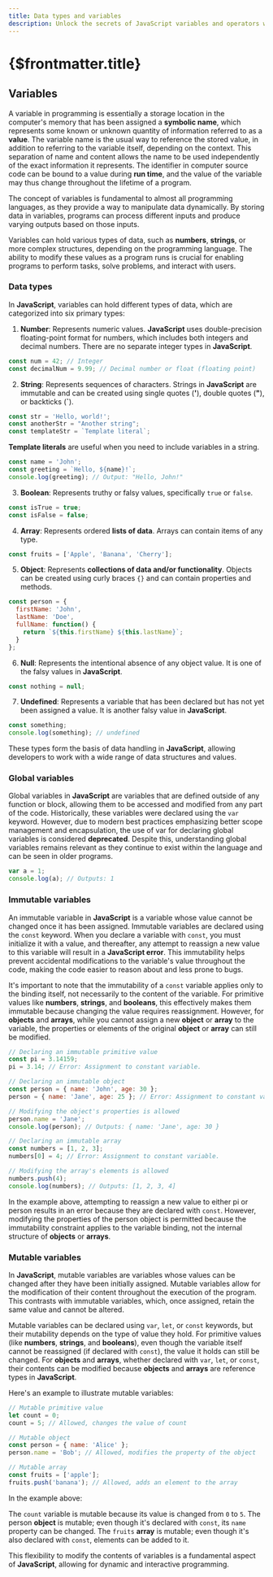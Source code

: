 ```yaml
---
title: Data types and variables
description: Unlock the secrets of JavaScript variables and operators with this detailed guide. Dive deep into the world of variables, exploring their role in storing and manipulating data. Understand the importance of data types, including numbers, strings, booleans, arrays, objects, null, and undefined, and how they shape your JavaScript programming. Learn about global variables, immutable variables, and mutable variables, and how to use them effectively in your code.
---
```


# {$frontmatter.title}

## Variables

A variable in programming is essentially a storage location in the computer's memory that has been assigned a **symbolic name**, which represents some known or unknown quantity of information referred to as a **value**. The variable name is the usual way to reference the stored value, in addition to referring to the variable itself, depending on the context. This separation of name and content allows the name to be used independently of the exact information it represents. The identifier in computer source code can be bound to a value during **run time**, and the value of the variable may thus change throughout the lifetime of a program.

The concept of variables is fundamental to almost all programming languages, as they provide a way to manipulate data dynamically. By storing data in variables, programs can process different inputs and produce varying outputs based on those inputs. 

Variables can hold various types of data, such as **numbers**, **strings**, or more complex structures, depending on the programming language. The ability to modify these values as a program runs is crucial for enabling programs to perform tasks, solve problems, and interact with users.

### Data types

In **JavaScript**, variables can hold different types of data, which are categorized into six primary types:

1. **Number**: Represents numeric values. **JavaScript** uses double-precision floating-point format for numbers, which includes both integers and decimal numbers. There are no separate integer types in **JavaScript**.

``` javascript
const num = 42; // Integer
const decimalNum = 9.99; // Decimal number or float (floating point)
```

2. **String**: Represents sequences of characters. Strings in **JavaScript** are immutable and can be created using single quotes (**'**), double quotes (**"**), or backticks (**`**).

``` javascript
const str = 'Hello, world!';
const anotherStr = "Another string";
const templateStr = `Template literal`;
```

**Template literals** are useful when you need to include variables in a string.

``` javascript
const name = 'John';
const greeting = `Hello, ${name}!`; 
console.log(greeting); // Output: "Hello, John!"
```

3. **Boolean**: Represents truthy or falsy values, specifically `true` or `false`.

``` javascript
const isTrue = true;
const isFalse = false;
```

4. **Array**: Represents ordered **lists of data**. Arrays can contain items of any type.

``` javascript
const fruits = ['Apple', 'Banana', 'Cherry'];
```

5. **Object**: Represents **collections of data and/or functionality**. Objects can be created using curly braces `{}` and can contain properties and methods.

``` javascript
const person = {
  firstName: 'John',
  lastName: 'Doe',
  fullName: function() {
    return `${this.firstName} ${this.lastName}`;
  }
};
```

6. **Null**: Represents the intentional absence of any object value. It is one of the falsy values in **JavaScript**.

``` javascript
const nothing = null;
```

7. **Undefined**: Represents a variable that has been declared but has not yet been assigned a value. It is another falsy value in **JavaScript**.

``` javascript
const something;
console.log(something); // undefined
```

These types form the basis of data handling in **JavaScript**, allowing developers to work with a wide range of data structures and values.

### Global variables

Global variables in **JavaScript** are variables that are defined outside of any function or block, allowing them to be accessed and modified from any part of the code. Historically, these variables were declared using the `var` keyword. However, due to modern best practices emphasizing better scope management and encapsulation, the use of var for declaring global variables is considered **deprecated**. Despite this, understanding global variables remains relevant as they continue to exist within the language and can be seen in older programs.

``` javascript
var a = 1;
console.log(a); // Outputs: 1
```

### Immutable variables

An immutable variable in **JavaScript** is a variable whose value cannot be changed once it has been assigned. Immutable variables are declared using the `const` keyword. When you declare a variable with `const`, you must initialize it with a value, and thereafter, any attempt to reassign a new value to this variable will result in a **JavaScript error**. This immutability helps prevent accidental modifications to the variable's value throughout the code, making the code easier to reason about and less prone to bugs.

It's important to note that the immutability of a `const` variable applies only to the binding itself, not necessarily to the content of the variable. For primitive values like **numbers**, **strings**, and **booleans**, this effectively makes them immutable because changing the value requires reassignment. However, for **objects** and **arrays**, while you cannot assign a new **object** or **array** to the variable, the properties or elements of the original **object** or **array** can still be modified.

``` javascript
// Declaring an immutable primitive value
const pi = 3.14159;
pi = 3.14; // Error: Assignment to constant variable.

// Declaring an immutable object
const person = { name: 'John', age: 30 };
person = { name: 'Jane', age: 25 }; // Error: Assignment to constant variable.

// Modifying the object's properties is allowed
person.name = 'Jane';
console.log(person); // Outputs: { name: 'Jane', age: 30 }

// Declaring an immutable array
const numbers = [1, 2, 3];
numbers[0] = 4; // Error: Assignment to constant variable.

// Modifying the array's elements is allowed
numbers.push(4);
console.log(numbers); // Outputs: [1, 2, 3, 4]
```

In the example above, attempting to reassign a new value to either pi or person results in an error because they are declared with `const`. However, modifying the properties of the person object is permitted because the immutability constraint applies to the variable binding, not the internal structure of **objects** or **arrays**.

 ### Mutable variables

In **JavaScript**, mutable variables are variables whose values can be changed after they have been initially assigned. Mutable variables allow for the modification of their content throughout the execution of the program. This contrasts with immutable variables, which, once assigned, retain the same value and cannot be altered.

Mutable variables can be declared using `var`, `let`, or `const` keywords, but their mutability depends on the type of value they hold. For primitive values (like **numbers**, **strings**, and **booleans**), even though the variable itself cannot be reassigned (if declared with `const`), the value it holds can still be changed. For **objects** and **arrays**, whether declared with `var`, `let`, or `const`, their contents can be modified because **objects** and **arrays** are reference types in **JavaScript**.

Here's an example to illustrate mutable variables:

``` javascript
// Mutable primitive value
let count = 0;
count = 5; // Allowed, changes the value of count

// Mutable object
const person = { name: 'Alice' };
person.name = 'Bob'; // Allowed, modifies the property of the object

// Mutable array
const fruits = ['apple'];
fruits.push('banana'); // Allowed, adds an element to the array
```

In the example above:

The `count` variable is mutable because its value is changed from `0` to `5`.
The person **object** is mutable; even though it's declared with `const`, its `name` property can be changed.
The `fruits` **array** is mutable; even though it's also declared with `const`, elements can be added to it.

This flexibility to modify the contents of variables is a fundamental aspect of **JavaScript**, allowing for dynamic and interactive programming.